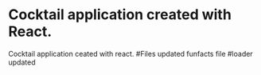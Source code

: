 
# Cocktail application created with React.

Cocktail application ceated with react.
#Files updated
funfacts file
#loader updated
